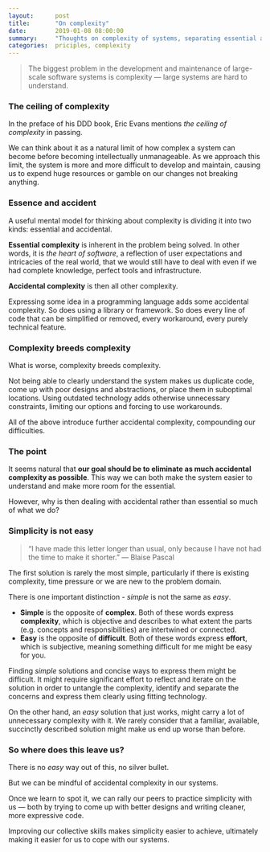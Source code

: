 ```yaml
---
layout:      post
title:       "On complexity"
date:        2019-01-08 08:00:00
summary:     "Thoughts on complexity of systems, separating essential and accidental complexity and why simplicity is not easy"
categories:  priciples, complexity
---
```


> The biggest problem in the development and maintenance of large-scale software systems is complexity — large systems are hard to understand.

### The ceiling of complexity

In the preface of his DDD book, Eric Evans mentions *the ceiling of complexity* in passing.

We can think about it as a natural limit of how complex a system can become before becoming intellectually unmanageable.
As we approach this limit, the system is more and more difficult to develop and maintain, causing us to expend huge resources or gamble on our changes not breaking anything.

### Essence and accident

A useful mental model for thinking about complexity is dividing it into two kinds: essential and accidental.

**Essential complexity** is inherent in the problem being solved.
In other words, it is *the heart of software*, a reflection of user expectations and intricacies of the real world, that we would still have to deal with even if we had complete knowledge, perfect tools and infrastructure.

**Accidental complexity** is then all other complexity.

Expressing some idea in a programming language adds some accidental complexity. So does using a library or framework. So does every line of code that can be simplified or removed, every workaround, every purely technical feature.

### Complexity breeds complexity

What is worse, complexity breeds complexity.

Not being able to clearly understand the system makes us duplicate code, come up with poor designs and abstractions, or place them in suboptimal locations.
Using outdated technology adds otherwise unnecessary constraints, limiting our options and forcing to use workarounds.

All of the above introduce further accidental complexity, compounding our difficulties.

### The point

It seems natural that **our goal should be to eliminate as much accidental complexity as possible**.
This way we can both make the system easier to understand and make more room for the essential.

However, why is then dealing with accidental rather than essential so much of what we do?

### Simplicity is not easy

> “I have made this letter longer than usual, only because I have not had the time to make it shorter.” — Blaise Pascal

The first solution is rarely the most simple, particularly if there is existing complexity, time pressure or we are new to the problem domain.

There is one important distinction - *simple* is not the same as *easy*.
- **Simple** is the opposite of **complex**. Both of these words express **complexity**, which is objective and describes to what extent the parts (e.g. concepts and responsibilities) are intertwined or connected.
- **Easy** is the opposite of **difficult**. Both of these words express **effort**, which is subjective, meaning something difficult for me might be easy for you.

Finding *simple* solutions and concise ways to express them might be difficult.
It might require significant effort to reflect and iterate on the solution in order to untangle the complexity, identify and separate the concerns and express them clearly using fitting technology.

On the other hand, an *easy* solution that just works, might carry a lot of unnecessary complexity with it.
We rarely consider that a familiar, available, succinctly described solution might make us end up worse than before.

### So where does this leave us?

There is no *easy* way out of this, no silver bullet.

But we can be mindful of accidental complexity in our systems.

Once we learn to spot it, we can rally our peers to practice simplicity with us — both by trying to come up with better designs and writing cleaner, more expressive code.

Improving our collective skills makes simplicity easier to achieve, ultimately making it easier for us to cope with our systems.
